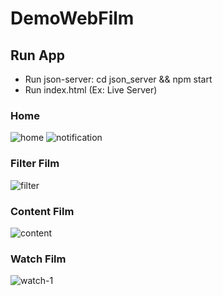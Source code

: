 # DemoWebFilm
## Run App
- Run json-server: cd json_server && npm start
- Run index.html (Ex: Live Server)

### Home
![home](https://user-images.githubusercontent.com/45823921/169244890-9065184e-392b-4755-9490-c57f324f8fd8.png)
![notification](https://user-images.githubusercontent.com/45823921/169244912-0a6c6809-4e28-4009-987c-0631f4a3a107.png)

### Filter Film
![filter](https://user-images.githubusercontent.com/45823921/168840197-dd27fe23-89c2-4571-bf71-a9815d52cf2a.png)

### Content Film
![content](https://user-images.githubusercontent.com/45823921/168840299-1e494c1b-90ae-43b6-9bf2-a8423f1af01c.png)

### Watch Film
![watch-1](https://user-images.githubusercontent.com/45823921/168840493-87fc6c95-b67d-4f20-940e-ecb0bee54925.png)
